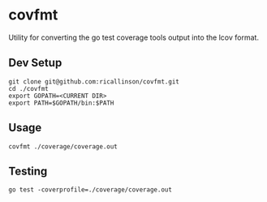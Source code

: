 # covfmt

Utility for converting the go test coverage tools output into the lcov format.

## Dev Setup

    git clone git@github.com:ricallinson/covfmt.git
    cd ./covfmt
    export GOPATH=<CURRENT DIR>
    export PATH=$GOPATH/bin:$PATH

## Usage

    covfmt ./coverage/coverage.out

## Testing

    go test -coverprofile=./coverage/coverage.out
